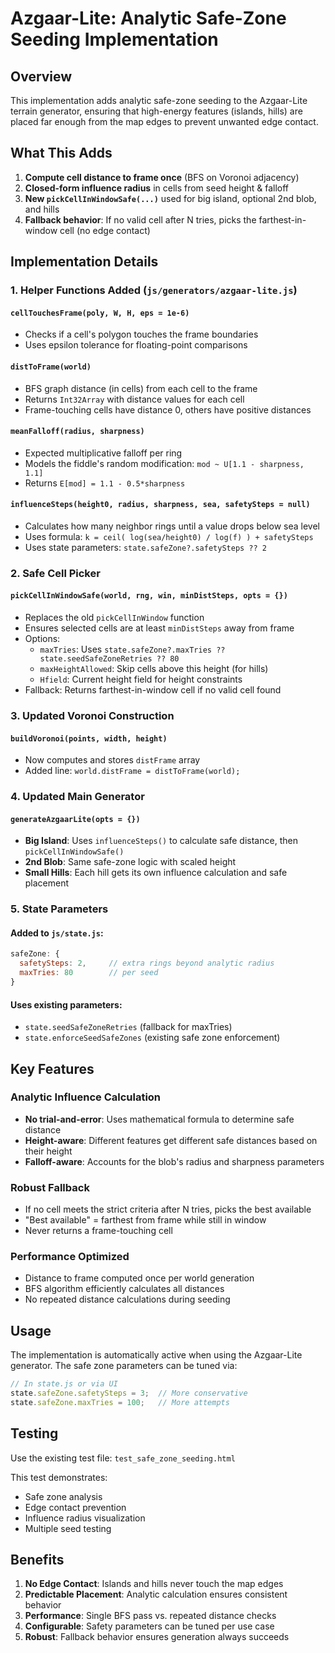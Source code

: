 # Azgaar-Lite: Analytic Safe-Zone Seeding Implementation

## Overview

This implementation adds analytic safe-zone seeding to the Azgaar-Lite terrain generator, ensuring that high-energy features (islands, hills) are placed far enough from the map edges to prevent unwanted edge contact.

## What This Adds

1. **Compute cell distance to frame once** (BFS on Voronoi adjacency)
2. **Closed-form influence radius** in cells from seed height & falloff
3. **New `pickCellInWindowSafe(...)`** used for big island, optional 2nd blob, and hills
4. **Fallback behavior**: If no valid cell after N tries, picks the farthest-in-window cell (no edge contact)

## Implementation Details

### 1. Helper Functions Added (`js/generators/azgaar-lite.js`)

#### `cellTouchesFrame(poly, W, H, eps = 1e-6)`
- Checks if a cell's polygon touches the frame boundaries
- Uses epsilon tolerance for floating-point comparisons

#### `distToFrame(world)`
- BFS graph distance (in cells) from each cell to the frame
- Returns `Int32Array` with distance values for each cell
- Frame-touching cells have distance 0, others have positive distances

#### `meanFalloff(radius, sharpness)`
- Expected multiplicative falloff per ring
- Models the fiddle's random modification: `mod ~ U[1.1 - sharpness, 1.1]`
- Returns `E[mod] = 1.1 - 0.5*sharpness`

#### `influenceSteps(height0, radius, sharpness, sea, safetySteps = null)`
- Calculates how many neighbor rings until a value drops below sea level
- Uses formula: `k = ceil( log(sea/height0) / log(f) ) + safetySteps`
- Uses state parameters: `state.safeZone?.safetySteps ?? 2`

### 2. Safe Cell Picker

#### `pickCellInWindowSafe(world, rng, win, minDistSteps, opts = {})`
- Replaces the old `pickCellInWindow` function
- Ensures selected cells are at least `minDistSteps` away from frame
- Options:
  - `maxTries`: Uses `state.safeZone?.maxTries ?? state.seedSafeZoneRetries ?? 80`
  - `maxHeightAllowed`: Skip cells above this height (for hills)
  - `Hfield`: Current height field for height constraints
- Fallback: Returns farthest-in-window cell if no valid cell found

### 3. Updated Voronoi Construction

#### `buildVoronoi(points, width, height)`
- Now computes and stores `distFrame` array
- Added line: `world.distFrame = distToFrame(world);`

### 4. Updated Main Generator

#### `generateAzgaarLite(opts = {})`
- **Big Island**: Uses `influenceSteps()` to calculate safe distance, then `pickCellInWindowSafe()`
- **2nd Blob**: Same safe-zone logic with scaled height
- **Small Hills**: Each hill gets its own influence calculation and safe placement

### 5. State Parameters

#### Added to `js/state.js`:
```javascript
safeZone: {
  safetySteps: 2,     // extra rings beyond analytic radius
  maxTries: 80        // per seed
}
```

#### Uses existing parameters:
- `state.seedSafeZoneRetries` (fallback for maxTries)
- `state.enforceSeedSafeZones` (existing safe zone enforcement)

## Key Features

### Analytic Influence Calculation
- **No trial-and-error**: Uses mathematical formula to determine safe distance
- **Height-aware**: Different features get different safe distances based on their height
- **Falloff-aware**: Accounts for the blob's radius and sharpness parameters

### Robust Fallback
- If no cell meets the strict criteria after N tries, picks the best available
- "Best available" = farthest from frame while still in window
- Never returns a frame-touching cell

### Performance Optimized
- Distance to frame computed once per world generation
- BFS algorithm efficiently calculates all distances
- No repeated distance calculations during seeding

## Usage

The implementation is automatically active when using the Azgaar-Lite generator. The safe zone parameters can be tuned via:

```javascript
// In state.js or via UI
state.safeZone.safetySteps = 3;  // More conservative
state.safeZone.maxTries = 100;   // More attempts
```

## Testing

Use the existing test file: `test_safe_zone_seeding.html`

This test demonstrates:
- Safe zone analysis
- Edge contact prevention
- Influence radius visualization
- Multiple seed testing

## Benefits

1. **No Edge Contact**: Islands and hills never touch the map edges
2. **Predictable Placement**: Analytic calculation ensures consistent behavior
3. **Performance**: Single BFS pass vs. repeated distance checks
4. **Configurable**: Safety parameters can be tuned per use case
5. **Robust**: Fallback behavior ensures generation always succeeds
